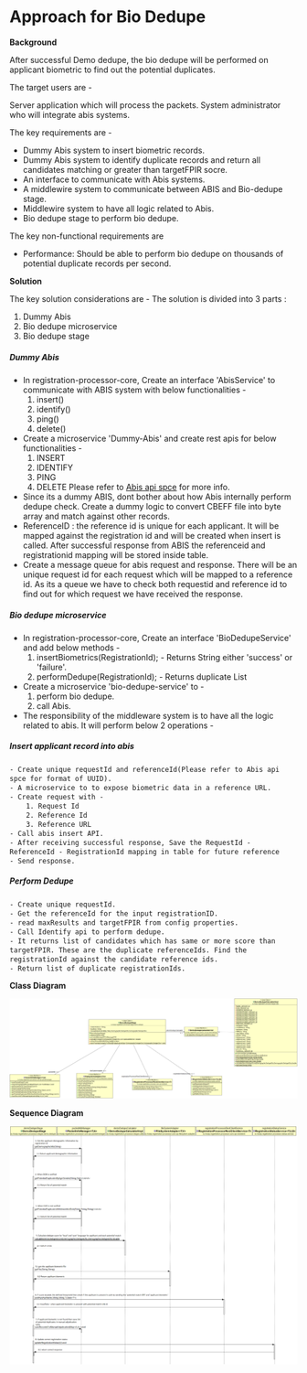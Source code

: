 # Approach for Bio Dedupe

**Background**

After successful Demo dedupe, the bio dedupe will be performed on applicant biometric to find out the potential duplicates.

The target users are -

Server application which will process the packets.
System administrator who will integrate abis systems.

The key requirements are -
- Dummy Abis system to insert biometric records.
- Dummy Abis system to identify duplicate records and return all candidates matching or greater than targetFPIR socre.
- An interface to communicate with Abis systems.
- A middlewire system to communicate between ABIS and Bio-dedupe stage.
- Middlewire system to have all logic related to Abis.
- Bio dedupe stage to perform bio dedupe.

The key non-functional requirements are
-	Performance: Should be able to perform bio dedupe on thousands of potential duplicate records per second.

**Solution**

The key solution considerations are -
The solution is divided into 3 parts :
1. Dummy Abis
2. Bio dedupe microservice
3. Bio dedupe stage

##### Dummy Abis
- In registration-processor-core, Create an interface 'AbisService' to communicate with ABIS system with below functionalities -
	1. insert()
	2. identify()
	3. ping()
	4. delete()
- Create a microservice 'Dummy-Abis' and create rest apis for below functionalities -
	1. INSERT
	2. IDENTIFY
	3. PING
	4. DELETE
	Please refer to [Abis api spce](https://github.com/mosip/mosip/wiki/ABIS-APIs) for more info.
- Since its a dummy ABIS, dont bother about how Abis internally perform dedupe check. Create a dummy logic to convert CBEFF file into byte array and match against other records.
- ReferenceID : the reference id is unique for each applicant. It will be mapped against the registration id and will be created when insert is called. After successful response from ABIS the referenceid and registrationid mapping will be stored inside table.
- Create a message queue for abis request and response. There will be an unique request id for each request which will be mapped to a reference id. As its a queue we have to check both requestid and reference id to find out for which request we have received the response.

##### Bio dedupe microservice
-  In registration-processor-core, Create an interface 'BioDedupeService' and add below methods -
	1. insertBiometrics(RegistrationId); - Returns String either 'success' or 'failure'.
	2. performDedupe(RegistrationId); - Returns duplicate List<RegistrationId>
- Create a microservice 'bio-dedupe-service' to -
	1. perform bio dedupe.
	2. call Abis.
- The responsibility of the middleware system is to have all the logic related to abis. It will perform below 2 operations -
##### Insert applicant record into abis
	- Create unique requestId and referenceId(Please refer to Abis api spce for format of UUID).
	- A microservice to to expose biometric data in a reference URL.
	- Create request with -
		1. Request Id
		2. Reference Id
		3. Reference URL
	- Call abis insert API.
	- After receiving successful response, Save the RequestId - ReferenceId - RegistrationId mapping in table for future reference
	- Send response.
##### Perform Dedupe
	- Create unique requestId. 
	- Get the referenceId for the input registrationID.
	- read maxResults and targetFPIR from config properties.
	- Call Identify api to perform dedupe.
	- It returns list of candidates which has same or more score than targetFPIR. These are the duplicate referenceIds. Find the registrationId against the candidate reference ids.
	- Return list of duplicate registrationIds.



**Class Diagram**

![Demo dedupe class diagram](_images/demo_dedupe_class_diagram.png)

**Sequence Diagram**

![Demo dedupe sequence diagram](_images/demo_dedupe_seq_diagram.png)
